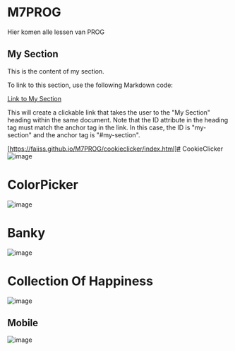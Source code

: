 # M7PROG 
Hier komen alle lessen van PROG

## My Section

This is the content of my section.

To link to this section, use the following Markdown code:

[Link to My Section](#my-section)

This will create a clickable link that takes the user to the "My Section" heading within the same document. Note that the ID attribute in the heading tag must match the anchor tag in the link. In this case, the ID is "my-section" and the anchor tag is "#my-section".



[https://faiiss.github.io/M7PROG/cookieclicker/index.html]# CookieClicker
![image](https://user-images.githubusercontent.com/90894837/228517819-089935ce-29e7-42f2-8001-09a7998b7dc4.png)


# ColorPicker
![image](https://user-images.githubusercontent.com/90894837/228517511-728a84be-dead-4f82-b07b-54851d565b05.png)


# Banky
![image](https://user-images.githubusercontent.com/90894837/228517165-8e8d5f75-aedc-42af-bb94-c3a9622054f0.png)

# Collection Of Happiness
![image](https://user-images.githubusercontent.com/90894837/233369045-70cfcd15-36d4-4b24-b60b-4b73a3323661.png)

## Mobile 
![image](https://user-images.githubusercontent.com/90894837/233369135-f95e3c28-6e9a-4335-83bd-096c5d5d1362.png)

